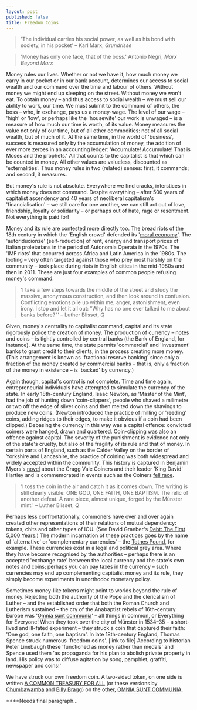 ```yaml
---
layout: post
published: false
title: Freedom Coins
---
```


> 'The individual carries his social power, as well as his bond with society, in his pocket' – Karl Marx, _Grundrisse_

> 'Money has only one face, that of the boss.' Antonio Negri, _Marx Beyond Marx_

Money rules our lives. Whether or not we have it, how much money we carry in our pocket or in our bank account, determines our access to social wealth and our command over the time and labour of others. Without money we might end up sleeping on the street. Without money we won't eat. To obtain money – and thus access to social wealth – we must sell our ability to work, our time. We must submit to the command of others, the boss – who, in exchange, pays us a money-wage. The level of our wage – 'high' or 'low', or perhaps like the 'housewife' our work is unwaged – is a measure of how much our time is worth, of its value. Money measures the value not only of our time, but of all other commodities: not of all social wealth, but of much of it. At the same time, in the world of 'business', success is measured only by the accumulation of money, the addition of ever more zeroes in an accounting ledger: 'Accumulate! Accumulate! That is Moses and the prophets.' All that counts to the capitalist is that which can be counted in money. All other values are valueless, discounted as 'externalities'. Thus money rules in two (related) senses: first, it commands; and second, it measures.

But money's rule is not absolute. Everywhere we find cracks, interstices in which money does not command. Despite everything – after 500 years of capitalist ascendency and 40 years of neoliberal capitalism's 'financialisation' – we still care for one another, we can still act out of love, friendship, loyalty or solidarity – or perhaps out of hate, rage or resentment. Not everything is paid for!

Money and its rule are contested more directly too. The bread riots of the 18th century in which the 'English crowd' defended its '[moral economy](https://libcom.org/files/MORAL%20ECONOMY%20OF%20THE%20ENGLISH%20CROWD.pdf)'. The 'autoriducionze' (self-reduction) of rent, energy and transport prices of Italian proletarians in the period of Autonomia Operaia in the 1970s. The 'IMF riots' that occurred across Africa and Latin America in the 1980s. The looting – very often targeted against those who prey most harshly on the community – took place during riots in English cities in the mid-1980s and then in 2011. These are just four examples of common people refusing money's command.

> 'I take a few steps towards the middle of the street and study the massive, anonymous construction, and then look around in confusion. Conflicting emotions pile up within me, anger, astonishment, even irony. I stop and let it all out: "Why has no one ever talked to me about banks before?"' – Luther Blisset, _Q_

Given, money's centrality to capitalist command, capital and its state rigorously police the creation of money. The production of currency – notes and coins – is tightly controlled by central banks (the Bank of England, for instance). At the same time, the state permits 'commercial' and 'investment' banks to grant credit to their clients, in the process creating more money. (This arrangement is known as 'fractional reserve banking' since only a fraction of the money created by commercial banks – that is, only a fraction of the money in existence – is 'backed' by currency.)

Again though, capital's control is not complete. Time and time again, entrepreneurial individuals have attempted to simulate the currency of the state. In early 18th-century England, Isaac Newton, as 'Master of the Mint', had the job of hunting down 'coin-clippers', people who shaved a milimetre or two off the edge of silver coins and then melted down the shavings to produce new coins. (Newton introduced the practice of milling or 'reeding' coins, adding ridges to their edges, to make it obvious if a coin had been clipped.) Debasing the currency in this way was a capital offence: convicted coiners were hanged, drawn and quartered. Coin-clipping was also an offence against capital. The severity of the punishment is evidence not only of the state's cruelty, but also of the fragility of its rule and that of money. In certain parts of England, such as the Calder Valley on the border of Yorkshire and Lancashire, the practice of coining was both widespread and widely accepted within the community. This history is captured in Benjamin Myers's [novel](https://www.bloomsbury.com/uk/the-gallows-pole-9781526611154/) about the Cragg Vale Coiners and their leader 'King David' Hartley and is commemorated in events such as the Coiners [fell race](http://www.cvfr.co.uk/races/coiners/).

> 'I toss the coin in the air and catch it as it comes down. The writing is still clearly visible: ONE GOD, ONE FAITH, ONE BAPTISM. The relic of another defeat. A rare piece, almost unique, forged by the Münster mint.' – Luther Blisset, _Q_

Perhaps less confrontationally, commoners have over and over again created other representations of their relations of mutual dependency: tokens, chits and other types of IOU. (See David Graeber's [Debt: The First 5,000 Years](https://libcom.org/files/__Debt__The_First_5_000_Years.pdf).) The modern incarnation of these practices goes by the name of 'alternative' or 'complementary currencies' – the [Totnes Pound](https://www.totnespound.org/), for example. These currencies exist in a legal and political grey area. Where they have become recognised by the authorities – perhaps there is an accepted 'exchange rate' between the local currency and the state's own notes and coins; perhaps you can pay taxes in the currency – such currencies may end up complementing capitalist money and its rule, they simply become experiments in unorthodox monetary policy.

Sometimes money-like tokens might point to worlds beyond the rule of money. Rejecting both the authority of the Pope and the clericalism of Luther – and the established order that both the Roman Church and Lutherism sustained – the cry of the Anabaptist rebels of 16th-century Europe was '[Omnia sunt communia](http://www.freelyassociating.org/2013/05/omnia-sunt-communia/)' – all things in common, or Everything for Everyone! When they took over the city of Münster in 1534–35 – a short-lived and ill-fated experiment – they struck a coin that captured their faith: 'One god, one faith, one baptism'. In late 18th-century England, Thomas Spence struck numerous 'freedom coins'. [link to file] According to historian Peter Linebaugh these 'functioned as money rather than medals' and Spence used them 'as propaganda for his plan to abolish private property in land. His policy was to diffuse agitation by song, pamphlet, graffiti, newspaper and coins!'

We have struck our own freedom coin. A two-sided token, on one side is written [A COMMON TREASURY FOR ALL](https://www.youtube.com/watch?v=PCXnol8NGbg) (or these versions by [Chumbawamba](https://www.youtube.com/watch?v=JEv3LpXNX8U) and [Billy Bragg](https://www.youtube.com/watch?v=SWRpl2S9iwk)) on the other, [OMNIA SUNT COMMUNIA](https://www.youtube.com/watch?v=xZt_QcylurI).

****Needs final paragraph...

